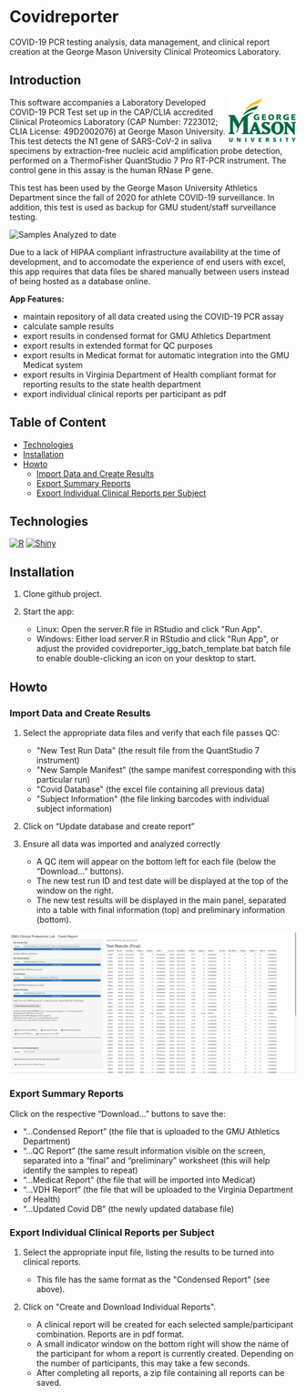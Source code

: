 # Covidreporter

COVID-19 PCR testing analysis, data management, and clinical report creation at the George Mason University Clinical Proteomics Laboratory.

## Introduction

<img align="right" src="readme_images/GMU_PLogo_4CP_small.png">

This software accompanies a Laboratory Developed COVID-19 PCR Test set up in the CAP/CLIA accredited Clinical Proteomics Laboratory (CAP Number: 7223012; CLIA License: 49D2002076) at George Mason University. This test detects the N1 gene of SARS-CoV-2 in saliva specimens by extraction-free nucleic acid amplification probe detection, performed on a ThermoFisher QuantStudio 7 Pro RT-PCR instrument. The control gene in this assay is the
human RNase P gene.

This test has been used by the George Mason University Athletics Department since the fall of 2020 for athlete COVID-19 surveillance. In addition, this test is used as backup for GMU student/staff surveillance testing.

![Samples Analyzed to date](https://img.shields.io/badge/Samples%20Analyzed-30783-brightgreen?style=for-the-badge&logo=appveyor)

Due to a lack of HIPAA compliant infrastructure availability at the time of development, and to accomodate the experience of end users with excel, this app requires that data files be shared manually between users instead of being hosted as a database online.

**App Features:**

* maintain repository of all data created using the COVID-19 PCR assay
* calculate sample results
* export results in condensed format for GMU Athletics Department
* export results in extended format for QC purposes
* export results in Medicat format for automatic integration into the GMU Medicat system
* export results in Virginia Department of Health compliant format for reporting results to the state health department
* export individual clinical reports per participant as pdf

## Table of Content

* [Technologies](#technologies)
* [Installation](#installation)
* [Howto](#howto)
	* [Import Data and Create Results](#import-data-and-create-results)
	* [Export Summary Reports](#export-summary-reports)
	* [Export Individual Clinical Reports per Subject](#export-individual-clinical-reports-per-subject)

## Technologies

[![R](https://img.shields.io/badge/R-4.05-blue)](https://cran.r-project.org/)
[![Shiny](https://img.shields.io/badge/Shiny-1.6.0-blue)](https://shiny.rstudio.com/)

## Installation

1. Clone github project.

2. Start the app:
    *  Linux: Open the server.R file in RStudio and click "Run App".
    *  Windows: Either load server.R in RStudio and click "Run App", or adjust the provided covidreporter_igg_batch_template.bat batch file to enable double-clicking an icon on your desktop to start.

## Howto

### Import Data and Create Results

1. Select the appropriate data files and verify that each file passes QC:
   * "New Test Run Data" (the result file from the QuantStudio 7 instrument)
   * "New Sample Manifest" (the sampe manifest corresponding with this particular run)
   * "Covid Database" (the excel file containing all previous data)
   * "Subject Information" (the file linking barcodes with individual subject information)

2. Click on “Update database and create report”

3. Ensure all data was imported and analyzed correctly
   * A QC item will appear on the bottom left for each file (below the “Download…” buttons).
   * The new test run ID and test date will be displayed at the top of the window on the right.
   * The new test results will be displayed in the main panel, separated into a table with final information (top) and preliminary information (bottom).

![Screenshot](readme_images/screenshot_01.png)

### Export Summary Reports

Click on the respective “Download…” buttons to save the:
   * “…Condensed Report” (the file that is uploaded to the GMU Athletics Department)
   * “…QC Report” (the same result information visible on the screen, separated into a “final” and “preliminary” worksheet (this will help identify the samples to repeat)
   * “…Medicat Report” (the file that will be imported into Medicat)
   * “…VDH Report” (the file that will be uploaded to the Virginia Department of Health)
   * “…Updated Covid DB” (the newly updated database file)

### Export Individual Clinical Reports per Subject

1. Select the appropriate input file, listing the results to be turned into clinical reports.
   * This file has the same format as the "Condensed Report" (see above).

2. Click on "Create and Download Individual Reports".
   * A clinical report will be created for each selected sample/participant combination. Reports are in pdf format.
   * A small indicator window on the bottom right will show the name of the participant for whom a report is currently created. Depending on the number of participants, this may take a few seconds.
   * After completing all reports, a zip file containing all reports can be saved.

